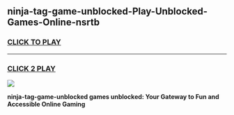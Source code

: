 
## ninja-tag-game-unblocked-Play-Unblocked-Games-Online-nsrtb
<h3>
<a href="https://premium76.site?title=ninja-tag-game-unblocked&ref=25A">CLICK TO PLAY</a></h3>
<hr>

<h3>
<a href="https://premium76.site?title=ninja-tag-game-unblocked&ref=25A">CLICK 2 PLAY</a>
  
</h3>

<a href="https://premium76.site?title=ninja-tag-game-unblocked&ref=25A"><img src="https://clearcache.store/games.png"></a>


**ninja-tag-game-unblocked games unblocked: Your Gateway to Fun and Accessible Online Gaming**
